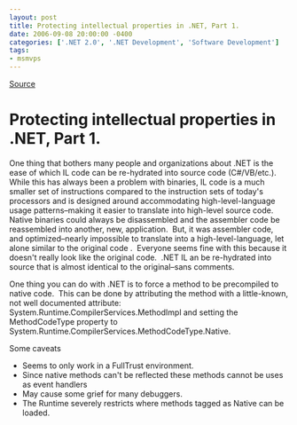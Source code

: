 ```yaml
---
layout: post
title: Protecting intellectual properties in .NET, Part 1.
date: 2006-09-08 20:00:00 -0400
categories: ['.NET 2.0', '.NET Development', 'Software Development']
tags:
- msmvps
---
```

[Source](http://blogs.msmvps.com/peterritchie/2006/09/09/protecting-intellectual-properties-in-net/ "Permalink to Protecting intellectual properties in .NET, Part 1.")

# Protecting intellectual properties in .NET, Part 1.

One thing that bothers many people and organizations about .NET is the ease of which IL code can be re-hydrated into source code (C#/VB/etc.).  While this has always been a problem with binaries, IL code is a much smaller set of instructions compared to the instruction sets of today's processors and is designed around accommodating high-level-language usage patterns–making it easier to translate into high-level source code.  Native binaries could always be disassembled and the assembler code be reassembled into another, new, application.  But, it was assembler code, and optimized–nearly impossible to translate into a high-level-language, let alone similar to the original code .  Everyone seems fine with this because it doesn't really look like the original code.  .NET IL an be re-hydrated into source that is almost identical to the original–sans comments.

One thing you can do with .NET is to force a method to be precompiled to native code.  This can be done by attributing the method with a little-known, not well documented attribute: System.Runtime.CompilerServices.MethodImpl and setting the MethodCodeType property to System.Runtime.CompilerServices.MethodCodeType.Native.

Some caveats

* Seems to only work in a FullTrust environment.
* Since native methods can't be reflected these methods cannot be uses as event handlers
* May cause some grief for many debuggers.
* The Runtime severely restricts where methods tagged as Native can be loaded. 

